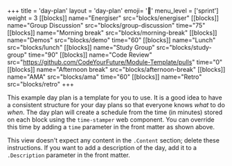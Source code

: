 +++
title = 'day-plan'
layout = 'day-plan'
emoji= '📅'
menu_level = ['sprint']
weight = 3
[[blocks]]
name="Energiser"
src="blocks/energiser"
[[blocks]]
name="Group Discussion"
src="blocks/group-discussion"
time="75"
[[blocks]]
name="Morning break"
src="blocks/morning-break"
[[blocks]]
name="Demos"
src="blocks/demo"
time="60"
[[blocks]]
name="Lunch"
src="blocks/lunch"
[[blocks]]
name="Study Group"
src="blocks/study-group"
time="90"
[[blocks]]
name="Code Review"
src="https://github.com/CodeYourFuture/Module-Template/pulls"
time="0"
[[blocks]]
name="Afternoon break"
src="blocks/afternoon-break"
[[blocks]]
name="AMA"
src="blocks/ama"
time="60"
[[blocks]]
name="Retro"
src="blocks/retro"
+++

This example day plan is a template for you to use. It is a good idea to have a consistent structure for your day plans so that everyone knows _what_ to do _when_. The day plan will create a schedule from the time (in minutes) stored on each block using the `time-stamper` web component. You can override this time by adding a `time` parameter in the front matter as shown above.

This view doesn't expect any content in the `.Content` section; delete these instructions. If you want to add a description of the day, add it to a `.Description` parameter in the front matter.